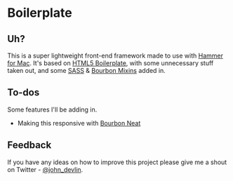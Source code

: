 Boilerplate
===========


Uh?
---

This is a super lightweight front-end framework made to use with [Hammer for Mac](http://hammerformac.com/). It's based on [HTML5 Boilerplate](http://html5boilerplate.com/), with some unnecessary stuff taken out, and some [SASS](http://sass-lang.com/) & [Bourbon Mixins](http://bourbon.io/) added in.


To-dos
------

Some features I'll be adding in.

* Making this responsive with [Bourbon Neat](http://neat.bourbon.io/)


Feedback
--------

If you have any ideas on how to improve this project please give me a shout on Twitter - [@john_devlin](https://twitter.com/john_devlin).